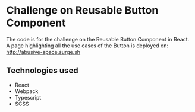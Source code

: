 # Challenge on Reusable Button Component

The code is for the challenge on the Reusable Button Component in React. A page highlighting all the use cases of the Button is deployed on: http://abusive-space.surge.sh

## Technologies used

- React
- Webpack
- Typescript
- SCSS
